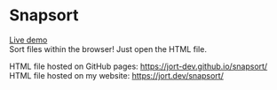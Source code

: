# Snapsort
[Live demo](https://jort-dev.github.io/snapsort/)  
Sort files within the browser! Just open the HTML file.  

HTML file hosted on GitHub pages: https://jort-dev.github.io/snapsort/  
HTML file hosted on my website: https://jort.dev/snapsort/  

